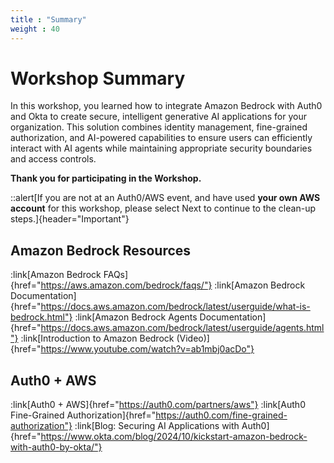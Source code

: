 ```yaml
---
title : "Summary"
weight : 40
---
```


# Workshop Summary
In this workshop, you learned how to integrate Amazon Bedrock with Auth0 and Okta to create secure, intelligent generative AI applications for your organization. This solution combines identity management, fine-grained authorization, and AI-powered capabilities to ensure users can efficiently interact with AI agents while maintaining appropriate security boundaries and access controls.

**Thank you for participating in the Workshop.**

::alert[If you are not at an Auth0/AWS event, and have used **your own AWS account** for this workshop, please select Next to continue to the clean-up steps.]{header="Important"}

## Amazon Bedrock Resources
:link[Amazon Bedrock FAQs]{href="https://aws.amazon.com/bedrock/faqs/"}
:link[Amazon Bedrock Documentation]{href="https://docs.aws.amazon.com/bedrock/latest/userguide/what-is-bedrock.html"}
:link[Amazon Bedrock Agents Documentation]{href="https://docs.aws.amazon.com/bedrock/latest/userguide/agents.html"}
:link[Introduction to Amazon Bedrock (Video)]{href="https://www.youtube.com/watch?v=ab1mbj0acDo"}

## Auth0 + AWS
:link[Auth0 + AWS]{href="https://auth0.com/partners/aws"}
:link[Auth0 Fine-Grained Authorization]{href="https://auth0.com/fine-grained-authorization"}
:link[Blog: Securing AI Applications with Auth0]{href="https://www.okta.com/blog/2024/10/kickstart-amazon-bedrock-with-auth0-by-okta/"}
